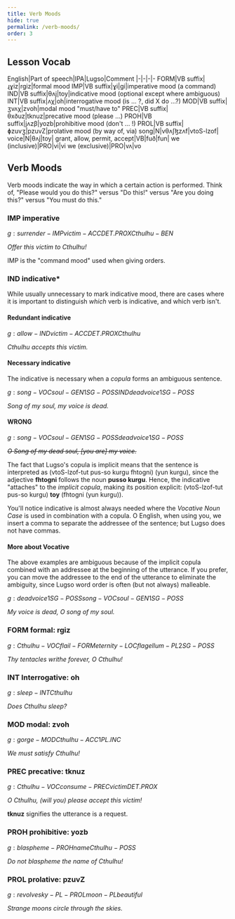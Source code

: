 ```yaml
---
title: Verb Moods
hide: true
permalink: /verb-moods/
order: 3
---
```


## Lesson Vocab

English|Part of speech|IPA|Lugso|Comment
|-|-|-|-
FORM|VB suffix|ɻɣiz|rgiz|formal mood
IMP|VB suffix|ɣi|gi|imperative mood (a command)
IND|VB suffix|θʌj|toy|indicative mood (optional except where ambiguous)
INT|VB suffix|ʌχ|oh|interrogative mood (is ... ?, did X do ...?)
MOD|VB suffix|ʒvʌχ|zvoh|modal mood "must/have to"
PREC|VB suffix|θxðuz|tknuz|precative mood (please ...)
PROH|VB suffix|jʌzβ|yozb|prohibitive mood (don't ... !)
PROL|VB suffix|ɸzuvʒ|pzuvZ|prolative mood (by way of, via)
song|N|vθʌʃɮzʌf|vtoS-lzof|
voice|N|θʌj|toy|
grant, allow, permit, accept|VB|fuð|fun|
we (inclusive)|PRO|vi|vi
we (exclusive)|PRO|vʌ|vo

## Verb Moods

Verb moods indicate the way in which a certain action is performed. Think of, "Please would you do this?" versus "Do this!" versus "Are you doing this?" versus "You must do this."

### IMP imperative

${g: surrender-IMP victim-ACC DET.PROX Cthulhu-BEN}$

_Offer this victim to Cthulhu!_

IMP is the "command mood" used when giving orders.

### IND indicative*

While usually unnecessary to mark indicative mood, there are cases where it is important to distinguish _which_ verb is indicative, and which verb isn't.

#### Redundant indicative

${g: allow-IND victim-ACC DET.PROX Cthulhu}$

_Cthulhu accepts this victim._

#### Necessary indicative

The indicative is necessary when a _copula_ forms an ambiguous sentence.

${g: song-VOC soul-GEN 1SG-POSS IND dead voice 1SG-POSS}$

_Song of my soul, my voice is dead._

#### WRONG

${g: song-VOC soul-GEN 1SG-POSS dead voice 1SG-POSS}$

~~_O Song of my dead soul, [you are] my voice._~~

The fact that Lugso's copula is implicit means that the sentence is interpreted as (vtoS-lzof-tut pus-so kurgu fhtogni) (yun kurgu), since the adjective **fhtogni** follows the noun **pusso kurgu**. Hence, the indicative "attaches" to the _implicit copula_, making its position explicit: (vtoS-lzof-tut pus-so kurgu) **toy** (fhtogni (yun kurgu)).

You'll notice indicative is almost always needed where the _Vocative Noun Case_ is used in combination with a copula. O English, when using you, we insert a comma to separate the addressee of the sentence; but Lugso does not have commas.

#### More about Vocative

The above examples are ambiguous because of the implicit copula combined with an addressee at the beginning of the utterance. If you prefer, you can move the addressee to the end of the utterance to eliminate the ambiguity, since Lugso word order is often (but not always) malleable.

${g: dead voice 1SG-POSS song-VOC soul-GEN 1SG-POSS}$

_My voice is dead, O song of my soul._

### FORM formal: rgiz

${g: Cthulhu-VOC flail-FORM eternity-LOC flagellum-PL 2SG-POSS}$

_Thy tentacles writhe forever, O Cthulhu!_

### INT Interrogative: oh

${g: sleep-INT Cthulhu}$

_Does Cthulhu sleep?_

### MOD modal: zvoh

${g: gorge-MOD Cthulhu-ACC 1PL.INC}$

_We must satisfy Cthulhu!_

### PREC precative: tknuz

${g: Cthulhu-VOC consume-PREC victim DET.PROX}$

_O Cthulhu, (will you) please accept this victim!_

**tknuz** signifies the utterance is a request.

### PROH prohibitive: yozb

${g: blaspheme-PROH name Cthulhu-POSS}$

_Do not blaspheme the name of Cthulhu!_

### PROL prolative: pzuvZ

${g: revolve sky-PL-PROL moon-PL beautiful}$

_Strange moons circle through the skies._
